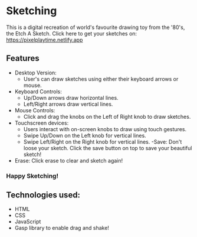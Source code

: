 # Sketching
This is a digital recreation of world's favourite drawing toy from the '80's, the Etch A Sketch.
Click here to get your sketches on: https://pixelplaytime.netlify.app
## Features
- Desktop Version:
    -  User's can draw sketches using either  their keyboard arrows or mouse.
- Keyboard Controls:
    - Up/Down arrows draw horizontal lines.
    - Left/Right arrows draw vertical lines.
- Mouse Controls:
    - Click and drag the knobs on the Left of Right knob to draw sketches.
- Touchscreen devices:
    - Users interact with on-screen knobs to draw using touch gestures.
    - Swipe Up/Down on the Left knob for vertical lines.
    - Swipe Left/Right on the Right knob for vertical lines.
-Save: Don't loose your sketch. Click the save button on top to save your beautiful sketch!
- Erase: Click erase to clear and sketch again!

### Happy Sketching!

## Technologies used:
- HTML
- CSS
- JavaScript
- Gasp library to enable drag and shake!


